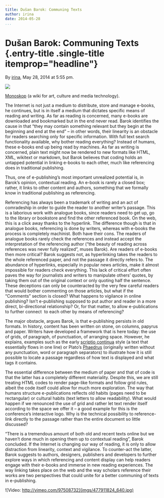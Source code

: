 ```yaml
---
title: Dušan Barok: Communing Texts
author: irina
date: 2014-05-28
...
```


# Dušan Barok: Communing Texts {.entry-title .single-title itemprop="headline"}

By [irina](http://networkcultures.org/digitalpublishing/author/irina/ "Posts by irina"),
May 28, 2014 at 5:55 pm.

![](imgs/Dusan-Barok-pic.jpg)

[Monoskop](http://monoskop.org/Monoskop) (a wiki for art, culture and
media technology).

The Internet is not just a medium to distribute, store and manage
e-books, he continues, but is in itself a medium that dictates specific
means of reading and writing. As far as reading is concerned, many
e-books are downloaded and bookmarked but in the end never read. Barok
identifies the cause in that “they may contain something relevant but
they begin at the beginning and end at the end” – in other words, their
linearity is an obstacle for readers searching only for specific
information. With full text search functionality available, why bother
reading everything? Instead of humans, these e-books end up being read
by machines. As far as writing is concerned, plain text might now be
rendered to new formats like HTML, XML, wikitext or markdown, but Barok
believes that coding holds an untapped potential in linking e-books to
each other, much like referencing does in traditional publishing.

Thus, one of e-publishing’s most important unrealized potential is, in
Barok’s opinion, contextual reading. An e-book is rarely a closed box;
rather, it links to other content and authors, something that we
formally know in traditional publishing as referencing.

Referencing has always been a trademark of writing and an act of
comradeship in order to guide the reader to another writer’s passage.
This is a laborious work with analogue books, since readers need to get
up, go to the library or bookstore and find the other referenced book.
On the web, this is a click away thanks to the hyperlink. The difference
though is that in analogue books, referencing is done by writers,
whereas with e-books the process is completely machinist. Both have
their cons. The readers of analogue books rarely check the references
and instead accept the interpretation of the referencing author (“the
beauty of reading across references was never fully realized”, muses
Barok). Are readers of e-books then more critical? Barok suggests not,
as hyperlinking takes the readers to the whole referenced paper, and not
the passage it directly refers to. The abundance of hyperlinks,
especially in popular news articles, make it almost impossible for
readers check everything. This lack of critical effort often paves the
way for journalists and writers to manipulate others’ quotes, by taking
them out of the original context or only quoting half the sentence.
These deceptions can only be counteracted by the very few careful
readers that would bother commenting on those articles, but what if the
“Comments” section is closed? What happens to vigilance in online
publishing? Isn’t e-publishing supposed to put author and reader in a
more direct, bi-directional relationship? Or, for that matter, to allow
e-publications to further connect  to each other by means of
referencing?

The major obstacle, argues Barok, is that e-publishing persists in old
formats. In history, content has been written on stone, on columns,
papyrus and paper. Writers have developed a framework that is here
today: the use of grids, of paragraph, of punctuation, of arranging
space. However, he explains, examples such as the early [scriptio
continua](http://en.wikipedia.org/wiki/Scriptio_continua) style (a text
that essentially flows in one line) or Plato’s
[Phaedrus](http://en.wikipedia.org/wiki/Phaedrus_(dialogue)) (originally
written without any punctuation, word or paragraph separators) to
illustrate how it is still possible to locate a passage regardless of
how text is displayed and what tags it contains.

The essential difference between the medium of paper and that of code is
that the latter has a completely different materiality. Despite this, we
are still treating HTML codes to render page-like formats and follow
grid rules, albeit the code itself could allow for much more
exploration. The way that humans structure e-publications reflects old
habits (pages need to be rectangular) or cultural habits (text letters
to allow readability). What would happen if we renounced the use of grid
and rather let text render itself according to the space we offer it – a
good example for this is the conference’s interactive logo. Why is the
technical possibility to reference-link directly to the passage rather
than the entire document so little discussed?

“There is a tremendous amount of both old and recent texts online but we
haven’t done much in opening them up to contextual reading”, Barok
concluded. If the Internet is changing our way of reading, it is only to
allow distraction from linearity, context and vigilance. To counter-act
the latter, Barok suggests to authors, designers, publishers and
developers to further explore ways in which referencing and content
display can help readers engage with their e-books and immerse in new
reading experiences. The way linking takes place on the web and the way
scholars reference their works are two perspectives that could unite for
a better communing of texts in e-publishing.

![Video: http://vimeo.com/97508732](imgs/477911824_640.jpg)
